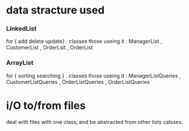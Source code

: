 # data stracture used

### LinkedList
for { add delete update} .  classes those useing it : ManagerList , CustomerList , OrderLsit , OrderList

### ArrayList
for { sorting searching } . classes those useing it : ManagerListQueries , CustomerListQueries , OrderListQueries , OrderListQueries



# i/O to/from files
deal with files with one class, and be abstracted from other lists calsses.
